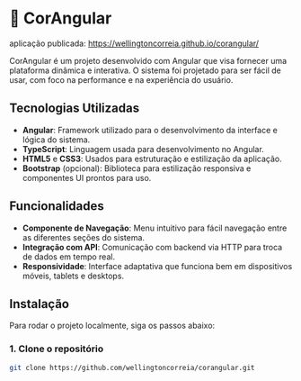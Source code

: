 # 🎨 CorAngular
aplicação publicada: https://wellingtoncorreia.github.io/corangular/

CorAngular é um projeto desenvolvido com Angular que visa fornecer uma plataforma dinâmica e interativa. O sistema foi projetado para ser fácil de usar, com foco na performance e na experiência do usuário.

## Tecnologias Utilizadas

- **Angular**: Framework utilizado para o desenvolvimento da interface e lógica do sistema.
- **TypeScript**: Linguagem usada para desenvolvimento no Angular.
- **HTML5** e **CSS3**: Usados para estruturação e estilização da aplicação.
- **Bootstrap** (opcional): Biblioteca para estilização responsiva e componentes UI prontos para uso.

## Funcionalidades

- **Componente de Navegação**: Menu intuitivo para fácil navegação entre as diferentes seções do sistema.
- **Integração com API**: Comunicação com backend via HTTP para troca de dados em tempo real.
- **Responsividade**: Interface adaptativa que funciona bem em dispositivos móveis, tablets e desktops.

## Instalação

Para rodar o projeto localmente, siga os passos abaixo:

### 1. Clone o repositório

```bash
git clone https://github.com/wellingtoncorreia/corangular.git
